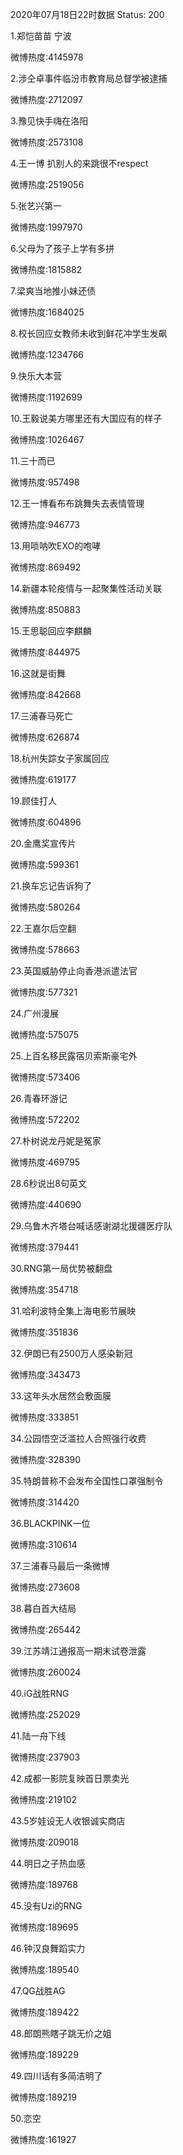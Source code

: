 2020年07月18日22时数据
Status: 200

1.郑恺苗苗 宁波

微博热度:4145978

2.涉仝卓事件临汾市教育局总督学被逮捕

微博热度:2712097

3.豫见快手嗨在洛阳

微博热度:2573108

4.王一博 扒别人的来跳很不respect

微博热度:2519056

5.张艺兴第一

微博热度:1997970

6.父母为了孩子上学有多拼

微博热度:1815882

7.梁爽当地推小妹还债

微博热度:1684025

8.校长回应女教师未收到鲜花冲学生发飙

微博热度:1234766

9.快乐大本营

微博热度:1192699

10.王毅说美方哪里还有大国应有的样子

微博热度:1026467

11.三十而已

微博热度:957498

12.王一博看布布跳舞失去表情管理

微博热度:946773

13.用唢呐吹EXO的咆哮

微博热度:869492

14.新疆本轮疫情与一起聚集性活动关联

微博热度:850883

15.王思聪回应李麒麟

微博热度:844975

16.这就是街舞

微博热度:842668

17.三浦春马死亡

微博热度:626874

18.杭州失踪女子家属回应

微博热度:619177

19.顾佳打人

微博热度:604896

20.金鹰奖宣传片

微博热度:599361

21.换车忘记告诉狗了

微博热度:580264

22.王嘉尔后空翻

微博热度:578663

23.英国威胁停止向香港派遣法官

微博热度:577321

24.广州漫展

微博热度:575075

25.上百名移民露宿贝索斯豪宅外

微博热度:573406

26.青春环游记

微博热度:572202

27.朴树说龙丹妮是冤家

微博热度:469795

28.6秒说出8句英文

微博热度:440690

29.乌鲁木齐塔台喊话感谢湖北援疆医疗队

微博热度:379441

30.RNG第一局优势被翻盘

微博热度:354718

31.哈利波特全集上海电影节展映

微博热度:351836

32.伊朗已有2500万人感染新冠

微博热度:343473

33.这年头水居然会敷面膜

微博热度:333851

34.公园悟空泛滥拉人合照强行收费

微博热度:328390

35.特朗普称不会发布全国性口罩强制令

微博热度:314420

36.BLACKPINK一位

微博热度:310614

37.三浦春马最后一条微博

微博热度:273608

38.暮白首大结局

微博热度:265442

39.江苏靖江通报高一期末试卷泄露

微博热度:260024

40.iG战胜RNG

微博热度:252029

41.陆一舟下线

微博热度:237903

42.成都一影院复映首日票卖光

微博热度:219102

43.5岁娃设无人收银诚实商店

微博热度:209018

44.明日之子热血感

微博热度:189768

45.没有Uzi的RNG

微博热度:189695

46.钟汉良舞蹈实力

微博热度:189540

47.QG战胜AG

微博热度:189422

48.郎朗熊瞎子跳无价之姐

微博热度:189229

49.四川话有多简洁明了

微博热度:189219

50.恋空

微博热度:161927

